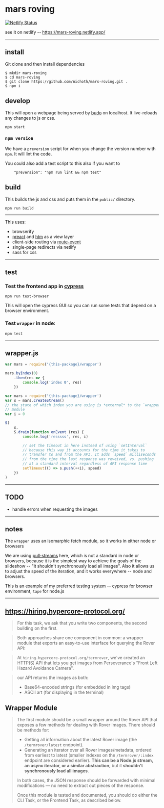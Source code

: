# mars roving

[![Netlify Status](https://api.netlify.com/api/v1/badges/d02eb622-335a-430a-aa60-a3b739ce53cd/deploy-status)](https://app.netlify.com/sites/mars-roving/deploys)

see it on netlify -- https://mars-roving.netlify.app/

--------------------------------

## install
Git clone and then install dependencies

```
$ mkdir mars-roving
$ cd mars-roving
$ git clone https://github.com/nichoth/mars-roving.git .
$ npm i
```

## develop
This will open a webpage being served by [budo](https://www.npmjs.com/package/budo) on localhost. It live-reloads any changes to js or css.

```
npm start
```

### `npm version`

We have a `preversion` script for when you change the version number with `npm`. It will lint the code.

You could also add a test script to this also if you want to

```
    "preversion": "npm run lint && npm test"
```

## build
This builds the js and css and puts them in the `public/` directory.
```
npm run build
```

-------------------------

This uses:

* browserify
* [preact](https://preactjs.com/) and [htm](https://www.npmjs.com/package/htm) as a view layer
* client-side routing via [route-event](https://github.com/nichoth/route-event)
* single-page redirects via netlify
* sass for css


---------------------------------------------------------

## test

### Test the frontend app in [cypress](https://www.cypress.io/)
```
npm run test-browser
```
This will open the cypress GUI so you can run some tests that depend on a browser environment.

### Test `wrapper` in node:
```
npm test
```

------------------------------------

## wrapper.js

```js
var mars = require('{this-package}/wrapper')

mars.byIndex(0)
    .then(res => {
        console.log('index 0', res)
    })
```

```js
var mars = require('{this-package}/wrapper')
var s = mars.createStream()
// the state of which index you are using is *external* to the `wrapper`
// module
var i = 0

S(
    s,
    S.drain(function onEvent (res) {
        console.log('resssss', res, i)

        // set the timeout in here instead of using `setInterval`
        // because this way it accounts for the time it takes to
        // transfer to and from the API. It adds `speed` milliseconds
        // from the time the last response was reveived, vs. pushing
        // at a standard interval regardless of API response time
        setTimeout(() => s.push(++i), speed)
    })
)
```

-------------------------------

## TODO

* handle errors when requesting the images

----------------------------------

## notes

The `wrapper` uses an isomarphic fetch module, so it works in either node or browsers

We are using [pull-streams](https://pull-stream.github.io/) here, which is not a standard in node or browsers, because it is the simplest way to achieve the goals of the slideshow -- "it shouldn't synchronously load all images". Also it allows us to adjust the speed of the iteration, and it works everywhere -- node and browsers.

This is an example of my preferred testing system -- cypress for browser environment, `tape` for node.js



--------------------



## https://hiring.hypercore-protocol.org/

> For this task, we ask that you write two components, the second building on the first.

> Both approaches share one component in common: a wrapper module that exports an easy-to-use interface for querying the Rover API:

> At `hiring.hypercore-protocol.org/termrover`, we've created an HTTP(S) API that lets you get images from Perseverance's "Front Left Hazard Avoidance Camera".

>  our API returns the images as both:
> * Base64-encoded strings (for embedded in img tags)
> * ASCII art (for displaying in the terminal)

## Wrapper Module

> The first module should be a small wrapper around the Rover API that exposes a few methods for dealing with Rover images. There should be methods for:
> 
> * Getting all information about the latest Rover image (the `/termrover/latest` endpoint).
> * Generating an iterator over all Rover images/metadata, ordered from earliest to latest (smaller indexes on the `/termrover/:index` endpoint are considered earlier). **This can be a Node.js stream, an async iterator, or a similar abstraction**, but it **shouldn't synchronously load all images**.
> 
> In both cases, the JSON response should be forwarded with minimal modifications — no need to extract out pieces of the response.
> 
> Once this module is tested and documented, you should do either the CLI Task, or the Frontend Task, as described below.

